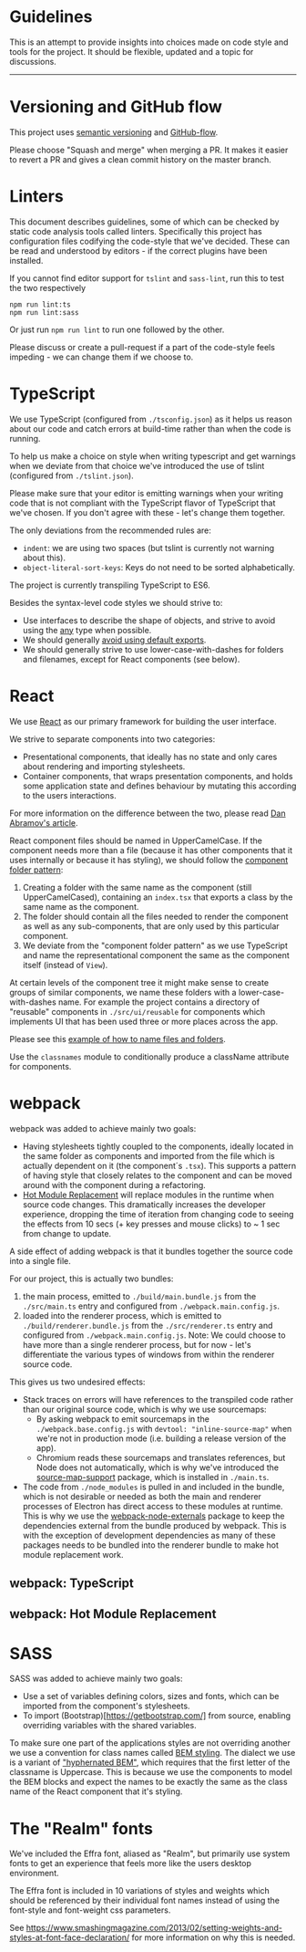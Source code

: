 # Guidelines

This is an attempt to provide insights into choices made on code style and tools for the project.
It should be flexible, updated and a topic for discussions.

---

# Versioning and GitHub flow

This project uses [semantic versioning](http://semver.org/)
and [GitHub-flow](http://scottchacon.com/2011/08/31/github-flow.html).

Please choose "Squash and merge" when merging a PR.
It makes it easier to revert a PR and gives a clean commit history on the master branch.

# Linters

This document describes guidelines, some of which can be checked by static code analysis tools called linters.
Specifically this project has configuration files codifying the code-style that we've decided. These can be read and
understood by editors - if the correct plugins have been installed.

If you cannot find editor support for `tslint` and `sass-lint`, run this to test the two respectively

    npm run lint:ts
    npm run lint:sass

Or just run `npm run lint` to run one followed by the other.

Please discuss or create a pull-request if a part of the code-style feels impeding - we can change them if we choose to.

# TypeScript

We use TypeScript (configured from `./tsconfig.json`) as it helps us reason about our code and catch errors at
build-time rather than when the code is running.

To help us make a choice on style when writing typescript and get warnings when we deviate from that choice we've
introduced the use of tslint (configured from `./tslint.json`).

Please make sure that your editor is emitting warnings when your writing code that is not compliant with the TypeScript
flavor of TypeScript that we've chosen. If you don't agree with these - let's change them together.

The only deviations from the recommended rules are:
- `indent`: we are using two spaces (but tslint is currently not warning about this).
- `object-literal-sort-keys`: Keys do not need to be sorted alphabetically.

The project is currently transpiling TypeScript to ES6.

Besides the syntax-level code styles we should strive to:
- Use interfaces to describe the shape of objects, and strive to avoid using the
  [any](https://www.typescriptlang.org/docs/handbook/basic-types.html#any) type when possible.
- We should generally [avoid using default exports](https://blog.neufund.org/why-we-have-banned-default-exports-and-you-should-do-the-same-d51fdc2cf2ad).
- We should generally strive to use lower-case-with-dashes for folders and filenames, except for React components (see below).

# React

We use [React](https://facebook.github.io/react/) as our primary framework for building the user interface.

We strive to separate components into two categories:
- Presentational components, that ideally has no state and only cares about rendering and importing stylesheets.
- Container components, that wraps presentation components, and holds some application state and defines behaviour by mutating this according to the users interactions.

For more information on the difference between the two, please read
[Dan Abramov's article](https://medium.com/@dan_abramov/smart-and-dumb-components-7ca2f9a7c7d0).

React component files should be named in UpperCamelCase. If the component needs more than a file (because it has other components that it uses internally or because it has styling), we should follow the [component folder pattern](https://medium.com/styled-components/component-folder-pattern-ee42df37ec68):
1. Creating a folder with the same name as the component (still UpperCamelCased), containing an `index.tsx` that exports a class by the same name as the component.
2. The folder should contain all the files needed to render the component as well as any sub-components, that are only used by this particular component.
3. We deviate from the "component folder pattern" as we use TypeScript and name the representational component the same as the component itself (instead of `View`).

At certain levels of the component tree it might make sense to create groups of similar components, we name these folders with a lower-case-with-dashes name. For example the project contains a directory of "reusable" components in `./src/ui/reusable` for components which implements UI that has been used three or more places across the app.

Please see this [example of how to name files and folders](docs/NAMING-EXAMPLE.md).

Use the `classnames` module to conditionally produce a className attribute for components.

# webpack

webpack was added to achieve mainly two goals:
- Having stylesheets tightly coupled to the components, ideally located in the same folder as components and imported
  from the file which is actually dependent on it (the component´s `.tsx`). This supports a pattern of having style that
  closely relates to the component and can be moved around with the component during a refactoring.
- [Hot Module Replacement](https://webpack.js.org/concepts/hot-module-replacement/) will replace modules in the runtime
  when source code changes. This dramatically increases the developer experience, dropping the time of iteration from
  changing code to seeing the effects from 10 secs (+ key presses and mouse clicks) to ~ 1 sec from change to update.

A side effect of adding webpack is that it bundles together the source code into a single file.

For our project, this is actually two bundles:
1. the main process, emitted to `./build/main.bundle.js` from the `./src/main.ts` entry and configured from
   `./webpack.main.config.js`.
2. loaded into the renderer process, which is emitted to `./build/renderer.bundle.js` from the `./src/renderer.ts` entry
   and configured from `./webpack.main.config.js`.
   Note: We could choose to have more than a single renderer process, but for now - let's differentiate the various
   types of windows from within the renderer source code.

This gives us two undesired effects:

- Stack traces on errors will have references to the transpiled code rather than our original source code, which is why
  we use sourcemaps:
   - By asking webpack to emit sourcemaps in the `./webpack.base.config.js` with `devtool: "inline-source-map"` when
     we're not in production mode (i.e. building a release version of the app).
   - Chromium reads these sourcemaps and translates references, but Node does not automatically, which is why we've
     introduced the [source-map-support](http://npmjs.com/package/source-map-support) package, which is installed in
     `./main.ts`.
- The code from `./node_modules` is pulled in and included in the bundle, which is not desirable or needed as both the
  main and renderer processes of Electron has direct access to these modules at runtime. This is why we use the
  [webpack-node-externals](http://npmjs.com/package/webpack-node-externals) package to keep the dependencies external
  from the bundle produced by webpack. This is with the exception of development dependencies as many of these packages
  needs to be bundled into the renderer bundle to make hot module replacement work.

## webpack: TypeScript

## webpack: Hot Module Replacement

# SASS

SASS was added to achieve mainly two goals:
- Use a set of variables defining colors, sizes and fonts, which can be imported from the component's stylesheets.
- To import (Bootstrap)[https://getbootstrap.com/] from source, enabling overriding variables with the shared variables.

To make sure one part of the applications styles are not overriding another we use a convention for class names called
[BEM styling](http://getbem.com/introduction/). The dialect we use is a variant of
["hyphernated BEM"](https://csswizardry.com/2013/01/mindbemding-getting-your-head-round-bem-syntax/), which requires
that the first letter of the classname is Uppercase. This is because we use the components to model the BEM blocks and
expect the names to be exactly the same as the class name of the React component that it's styling.

# The "Realm" fonts

We've included the Effra font, aliased as "Realm", but primarily use system fonts to get an experience that feels more
like the users desktop environment.

The Effra font is included in 10 variations of styles and weights which should be referenced by their individual font names
instead of using the font-style and font-weight css parameters.

See https://www.smashingmagazine.com/2013/02/setting-weights-and-styles-at-font-face-declaration/ for more information
on why this is needed.

